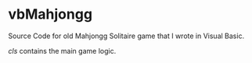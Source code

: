 # vbMahjongg
Source Code for old Mahjongg Solitaire game that I wrote in Visual Basic.

*cls* contains the main game logic.
